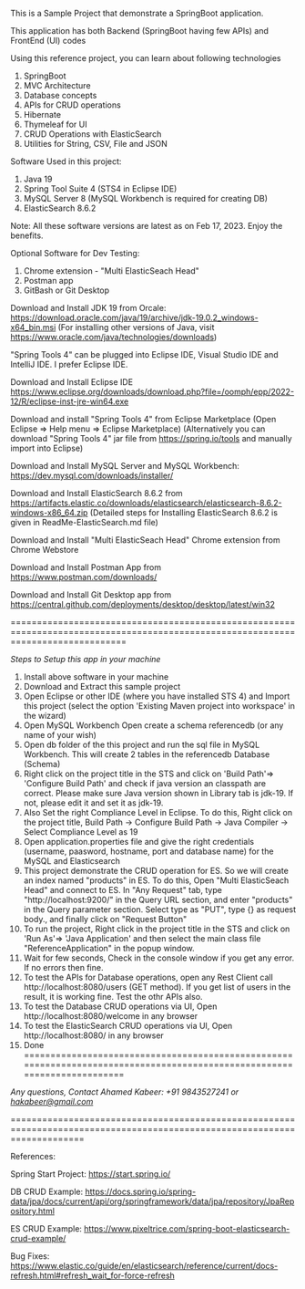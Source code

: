 This is a Sample Project that demonstrate a SpringBoot application.

This application has both Backend (SpringBoot having few APIs) and FrontEnd (UI) codes

Using this reference project, you can learn about following technologies 

1. SpringBoot
2. MVC Architecture
3. Database concepts
4. APIs for CRUD operations
5. Hibernate
6. Thymeleaf for UI
7. CRUD Operations with ElasticSearch
8. Utilities for String, CSV, File and JSON 


Software Used in this project:
1. Java 19
2. Spring Tool Suite 4 (STS4 in Eclipse IDE)
3. MySQL Server 8 (MySQL Workbench is required for creating DB) 
4. ElasticSearch 8.6.2

Note: All these software versions are latest as on Feb 17, 2023.  Enjoy the benefits.

Optional Software for Dev Testing:
1. Chrome extension - "Multi ElasticSeach Head"
2. Postman app
3. GitBash or Git Desktop

Download and Install JDK 19 from Orcale:
https://download.oracle.com/java/19/archive/jdk-19.0.2_windows-x64_bin.msi
(For installing other versions of Java, visit https://www.oracle.com/java/technologies/downloads)

"Spring Tools 4" can be plugged into Eclipse IDE, Visual Studio IDE and IntelliJ IDE. I prefer Eclipse IDE.

Download and Install Eclipse IDE
https://www.eclipse.org/downloads/download.php?file=/oomph/epp/2022-12/R/eclipse-inst-jre-win64.exe

Download and install "Spring Tools 4" from Eclipse Marketplace (Open Eclipse => Help menu => Eclipse Marketplace)
(Alternatively you can download "Spring Tools 4" jar file from https://spring.io/tools and manually import into Eclipse)

Download and Install MySQL Server and MySQL Workbench:
https://dev.mysql.com/downloads/installer/

Download and Install ElasticSearch 8.6.2 from https://artifacts.elastic.co/downloads/elasticsearch/elasticsearch-8.6.2-windows-x86_64.zip
(Detailed steps for Installing ElasticSearch 8.6.2 is given in ReadMe-ElasticSearch.md file)


Download and Install "Multi ElasticSeach Head" Chrome extension from Chrome Webstore

Download and Install Postman App from https://www.postman.com/downloads/

Download and Install Git Desktop app from  https://central.github.com/deployments/desktop/desktop/latest/win32

==================================================================================================================================

*Steps to Setup this app in your machine*
1. Install above software in your machine
2. Download and Extract this sample project
3. Open Eclipse or other IDE (where you have installed STS 4) and Import this project (select the option 'Existing Maven project into workspace' in the wizard)
4. Open MySQL Workbench Open create a schema referencedb (or any name of your wish)
5. Open db folder of the this project and run the sql file in MySQL Workbench.  This will create 2 tables in the referencedb Database (Schema)
6. Right click on the project title in the STS and click on 'Build Path'=> 'Configure Build Path' and check if java version an classpath are correct. Please make sure Java version shown in Library tab is jdk-19. If not, please edit it and set it as jdk-19.
7. Also Set the right Compliance Level in Eclipse. To do this, Right click on the project title, Build Path -> Configure Build Path -> Java Compiler -> Select Compliance Level as 19
8. Open application.properties file and give the right credentials (username, paasword, hostname, port and database name) for the MySQL and Elasticsearch
9. This project demonstrate the CRUD operation for ES. So we will create an index named "products" in ES. To do this, Open "Multi ElasticSeach Head" and connect to ES. In "Any Request" tab, type "http://localhost:9200/" in the Query URL section, and enter "products" in the Query parameter section. Select type as "PUT", type {} as request body., and finally click on "Request Button"
10. To run the project, Right click in the project title in the STS and click on 'Run As'=> 'Java Application' and then select the main class file "ReferenceApplication" in the popup window.
11. Wait for few seconds, Check in the console window if you get any error. If no errors then fine.
12. To test the APIs for Database operations, open any Rest Client call http://localhost:8080/users (GET method). If you get list of users in the result, it is working fine. Test the othr APIs also.
13. To test the Database CRUD operations via UI, Open http://localhost:8080/welcome in any browser
14. To test the ElasticSearch CRUD operations via UI, Open http://localhost:8080/ in any browser
15. Done
=========================================================================================================================

*Any questions, Contact Ahamed Kabeer: +91 9843527241 or hakabeer@gmail.com*

==========================================================================================================================

References:

Spring Start Project:
https://start.spring.io/

DB CRUD Example:
https://docs.spring.io/spring-data/jpa/docs/current/api/org/springframework/data/jpa/repository/JpaRepository.html

ES CRUD Example:
https://www.pixeltrice.com/spring-boot-elasticsearch-crud-example/

Bug Fixes:
https://www.elastic.co/guide/en/elasticsearch/reference/current/docs-refresh.html#refresh_wait_for-force-refresh
